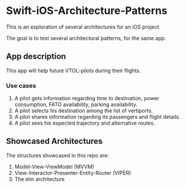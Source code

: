 # Swift-iOS-Architecture-Patterns

This is an exploration of several architectures for an iOS project.

The goal is to test several architectural patterns, for the same app. 

## App description

This app will help future VTOL-pilots during their flights.

### Use cases

1. A pilot gets information regarding time to destination, power consumption, FATO availability, parking availability.
1. A pilot selects his destination among the list of vertiports.
1. A pilot shares information regarding its passengers and flight details.
2. A pilot sees his expected trajectory and alternative routes.

## Showcased Architectures

The structures showcased in this repo are:

1. Model-View-ViewModel (MVVM)
2. View-Interactor-Presenter-Entity-Router (VIPER)
3. The elm architecture




